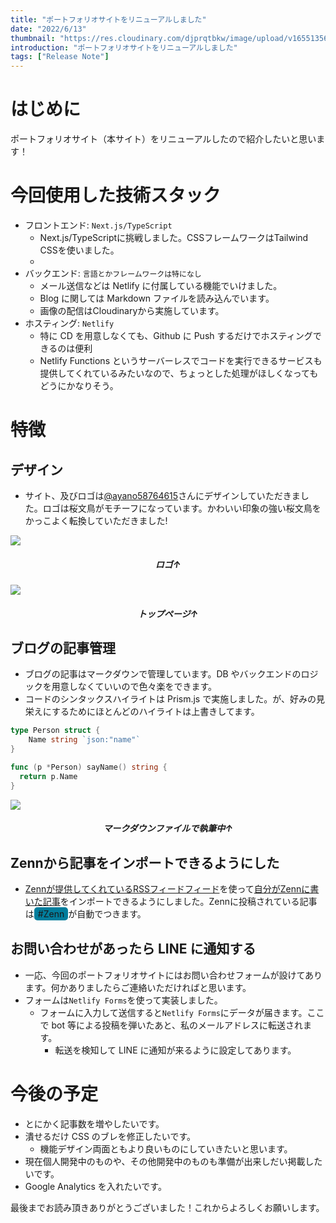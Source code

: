```yaml
---
title: "ポートフォリオサイトをリニューアルしました"
date: "2022/6/13"
thumbnail: "https://res.cloudinary.com/djprqtbkw/image/upload/v1655135665/blog/top.png"
introduction: "ポートフォリオサイトをリニューアルしました"
tags: ["Release Note"]
---
```


# はじめに
ポートフォリオサイト（本サイト）をリニューアルしたので紹介したいと思います！

# 今回使用した技術スタック

- フロントエンド: `Next.js/TypeScript`
  - Next.js/TypeScriptに挑戦しました。CSSフレームワークはTailwind CSSを使いました。
  - 
- バックエンド: `言語とかフレームワークは特になし`
  - メール送信などは Netlify に付属している機能でいけました。
  - Blog に関しては Markdown ファイルを読み込んでいます。
  - 画像の配信はCloudinaryから実施しています。
- ホスティング: `Netlify`
  - 特に CD を用意しなくても、Github に Push するだけでホスティングできるのは便利
  - Netlify Functions というサーバーレスでコードを実行できるサービスも提供してくれているみたいなので、ちょっとした処理がほしくなってもどうにかなりそう。

# 特徴

## デザイン

- サイト、及びロゴは<a href="https://twitter.com/ayano58764615">@ayano58764615</a>さんにデザインしていただきました。ロゴは桜文鳥がモチーフになっています。かわいい印象の強い桜文鳥をかっこよく転換していただきました!

<img src="../../../images/buntyo.png" />
<h5 style="text-align:center;">ロゴ↑</h5>
<img src="https://res.cloudinary.com/djprqtbkw/image/upload/v1648052600/thumbnail_ixgc70.png" />
<h5 style="text-align:center;">トップページ↑</h5>

## ブログの記事管理

- ブログの記事はマークダウンで管理しています。DB やバックエンドのロジックを用意しなくていいので色々楽をできます。
- コードのシンタックスハイライトは Prism.js で実施しました。が、好みの見栄えにするためにほとんどのハイライトは上書きしてます。

```go
type Person struct {
    Name string `json:"name"`
}

func (p *Person) sayName() string {
  return p.Name
}

```

<img src="https://res.cloudinary.com/djprqtbkw/image/upload/v1648052599/markdown_hcvtvj.png" />
 <h5 style="text-align:center;">マークダウンファイルで執筆中↑</h5>

## Zennから記事をインポートできるようにした
- [Zennが提供してくれているRSSフィードフィード](https://zenn.dev/zenn/articles/zenn-feed-rss)を使って[自分がZennに書いた記事](https://zenn.dev/ryota_o)をインポートできるようにしました。Zennに投稿されている記事は<span style="background-color:#027d9c;display:inline-block;padding:2px 6px;border-radius:5px;">#Zenn</span>が自動でつきます。

## お問い合わせがあったら LINE に通知する

- 一応、今回のポートフォリオサイトにはお問い合わせフォームが設けてあります。何かありましたらご連絡いただければと思います。
- フォームは`Netlify Forms`を使って実装しました。
  - フォームに入力して送信すると`Netlify Forms`にデータが届きます。ここで bot 等による投稿を弾いたあと、私のメールアドレスに転送されます。
    - 転送を検知して LINE に通知が来るように設定してあります。

# 今後の予定

- とにかく記事数を増やしたいです。
- 潰せるだけ CSS のブレを修正したいです。
  - 機能デザイン両面ともより良いものにしていきたいと思います。
- 現在個人開発中のものや、その他開発中のものも準備が出来しだい掲載したいです。
- Google Analytics を入れたいです。

最後までお読み頂きありがとうございました！これからよろしくお願いします。

